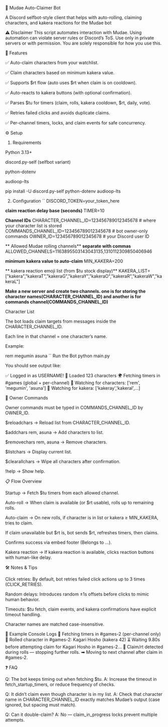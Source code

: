 🎲 Mudae Auto-Claimer Bot

A Discord selfbot-style client that helps with auto-rolling, claiming characters, and kakera reactions for the Mudae bot


⚠️ Disclaimer
This script automates interaction with Mudae. Using automation can violate server rules or Discord’s ToS. Use only in private servers or with permission. You are solely responsible for how you use this.

🚀 Features

✅ Auto-claim characters from your watchlist.

✅ Claim characters based on minimum kakera value.

✅ Supports $rt flow (auto uses $rt when claim is on cooldown).

✅ Auto-reacts to kakera buttons (with optional confirmation).

✅ Parses $tu for timers (claim, rolls, kakera cooldown, $rt, daily, vote).

✅ Retries failed clicks and avoids duplicate claims.

✅ Per-channel timers, locks, and claim events for safe concurrency.

⚙️ Setup
1. Requirements

Python 3.13+

discord.py-self
 (selfbot variant)

python-dotenv

audioop-lts

pip install -U discord.py-self python-dotenv audioop-lts

2. Configuration
``
DISCORD_TOKEN=your_token_here

**claim reaction delay base (seconds)**
TIMER=10

**Channel IDs**
CHARACTER_CHANNEL_ID=123456789012345678   # where your character list is stored
COMMANDS_CHANNEL_ID=123456789012345678   # bot owner-only commands
OWNER_ID=123456789012345678              # your Discord user ID

** Allowed Mudae rolling channels**
**separate with commas**
ALLOWED_CHANNELS=1163895503143043135,1310112309850406946

**minimum kakera value to auto-claim**
MIN_KAKERA=200

** kakera reaction emoji list (from $tu stock display)**
KAKERA_LIST=["kakera","kakeraT","kakeraG","kakeraY","kakeraO","kakeraR","kakeraW","kakeraL"]

**Make a new server and create two channels. one is for storing the character names(CHARACTER_CHANNEL_ID) and another is for commands channel(COMMANDS_CHANNEL_ID)**

Character List

The bot loads claim targets from messages inside the CHARACTER_CHANNEL_ID.

Each line in that channel = one character’s name.

Example:

rem
megumin
asuna
``
Run the Bot
python main.py


You should see output like:

✅ Logged in as USERNAME!
📜 Loaded 123 characters
🌍 Fetching timers in #games (global + per-channel)
🎯 Watching for characters: ['rem', 'megumin', 'asuna']
💠 Watching for kakera: ['kakeray','kakeral',...]

🔑 Owner Commands

Owner commands must be typed in COMMANDS_CHANNEL_ID by OWNER_ID.

$reloadchars → Reload list from CHARACTER_CHANNEL_ID.

$addchars rem, asuna → Add characters to list.

$removechars rem, asuna → Remove characters.

$listchars → Display current list.

$clearallchars → Wipe all characters after confirmation.

!help → Show help.

📋 Flow Overview

Startup → Fetch $tu timers from each allowed channel.

Auto-roll → When claim is available (or $rt usable), rolls up to remaining rolls.

Auto-claim → On new rolls, if character is in list or kakera ≥ MIN_KAKERA, tries to claim.

If claim unavailable but $rt is, bot sends $rt, refreshes timers, then claims.

Confirms success via embed footer (Belongs to ...).

Kakera reaction → If kakera reaction is available, clicks reaction buttons with human-like delay.

🛠️ Notes & Tips

Click retries: By default, bot retries failed click actions up to 3 times (CLICK_RETRIES).

Random delays: Introduces random ±1s offsets before clicks to mimic human behavior.

Timeouts: $tu fetch, claim events, and kakera confirmations have explicit timeout handling.

Character names are matched case-insensitive.

🧩 Example Console Logs
📡 Fetching timers in #games-2 (per-channel only)
🎲 Rolled character in #games-2: Kagari Hosho (kakera 42)
⏳ Waiting 9.80s before attempting claim for Kagari Hosho in #games-2...
🛑 Claim/rt detected during rolls — stopping further rolls.
➡ Moving to next channel after claim in #games-2.

❓ FAQ

Q: The bot keeps timing out when fetching $tu.
A: Increase the timeout in fetch_startup_timers, or reduce frequency of checks.

Q: It didn’t claim even though character is in my list.
A: Check that character name in CHARACTER_CHANNEL_ID exactly matches Mudae’s output (case ignored, but spacing must match).

Q: Can it double-claim?
A: No — claim_in_progress locks prevent multiple attempts.
